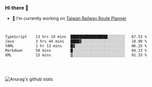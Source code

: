 ### Hi there 👋

- 🔭 I’m currently working on [Taiwan Railway Route Planner](https://github.com/Taiwan-Railway-Route-Planner)

<br/>

<!--START_SECTION:waka-->

```txt
TypeScript    13 hrs 19 mins  █████████████████░░░░░░░░   67.53 %
Java          3 hrs 44 mins   ████▓░░░░░░░░░░░░░░░░░░░░   18.99 %
YAML          1 hr 13 mins    █▓░░░░░░░░░░░░░░░░░░░░░░░   06.25 %
Markdown      50 mins         █░░░░░░░░░░░░░░░░░░░░░░░░   04.23 %
XML           15 mins         ▒░░░░░░░░░░░░░░░░░░░░░░░░   01.33 %
```

<!--END_SECTION:waka-->

<br/>
<br/>

![Anurag's github stats](https://github-readme-stats.vercel.app/api?username=DepickereSven&show_icons=true&theme=tokyonight)



<!--
**DepickereSven/DepickereSven** is a ✨ _special_ ✨ repository because its `README.md` (this file) appears on your GitHub profile.

Here are some ideas to get you started:

- 🔭 I’m currently working on ...
- 🌱 I’m currently learning ...
- 👯 I’m looking to collaborate on ...
- 🤔 I’m looking for help with ...
- 💬 Ask me about ...
- 📫 How to reach me: ...
- 😄 Pronouns: ...
- ⚡ Fun fact: ...
-->
